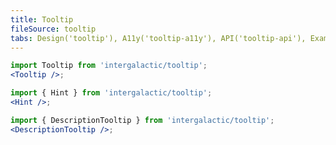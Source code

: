 ```yaml
---
title: Tooltip
fileSource: tooltip
tabs: Design('tooltip'), A11y('tooltip-a11y'), API('tooltip-api'), Example('tooltip-code'), Changelog('tooltip-changelog')
---
```


```jsx
import Tooltip from 'intergalactic/tooltip';
<Tooltip />;
```

<TypesView type="TooltipProps" :types={...types} />

```jsx
import { Hint } from 'intergalactic/tooltip';
<Hint />;
```

<TypesView type="HintProps" :types={...types} />

```jsx
import { DescriptionTooltip } from 'intergalactic/tooltip';
<DescriptionTooltip />;
```

<TypesView type="DescriptionTooltipProps" :types={...types} />

<script setup>import { data as types } from '@types.data.ts';</script>